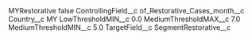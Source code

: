 <?xml version="1.0" encoding="UTF-8"?>
<CustomMetadata xmlns="http://soap.sforce.com/2006/04/metadata" xmlns:xsi="http://www.w3.org/2001/XMLSchema-instance" xmlns:xsd="http://www.w3.org/2001/XMLSchema">
    <label>MYRestorative</label>
    <protected>false</protected>
    <values>
        <field>ControllingField__c</field>
        <value xsi:type="xsd:string">of_Restorative_Cases_month__c</value>
    </values>
    <values>
        <field>Country__c</field>
        <value xsi:type="xsd:string">MY</value>
    </values>
    <values>
        <field>LowThresholdMIN__c</field>
        <value xsi:type="xsd:double">0.0</value>
    </values>
    <values>
        <field>MediumThresholdMAX__c</field>
        <value xsi:type="xsd:double">7.0</value>
    </values>
    <values>
        <field>MediumThresholdMIN__c</field>
        <value xsi:type="xsd:double">5.0</value>
    </values>
    <values>
        <field>TargetField__c</field>
        <value xsi:type="xsd:string">SegmentRestorative__c</value>
    </values>
</CustomMetadata>
